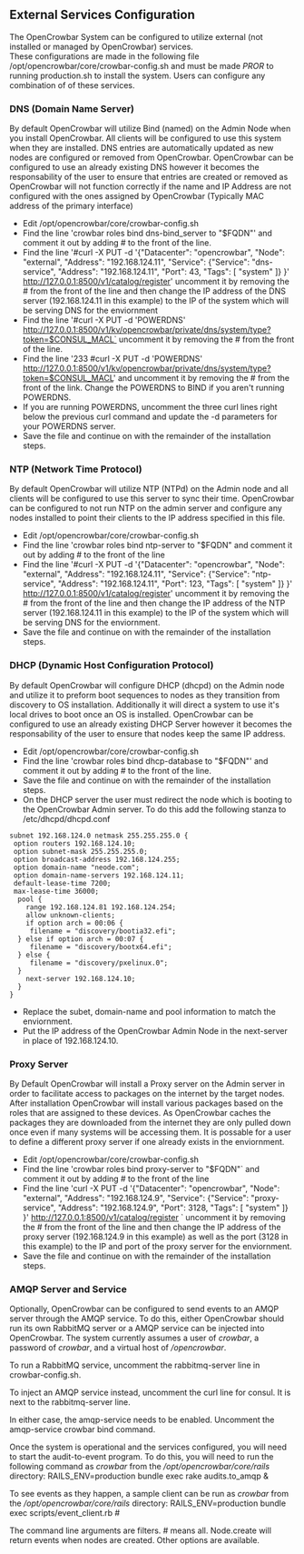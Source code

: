 ## External Services Configuration

The OpenCrowbar System can be configured to utilize external (not installed or managed by OpenCrowbar) services.  
These configurations are made in the following file /opt/opencrowbar/core/crowbar-config.sh and must be made *PROR* to 
running production.sh to install the system.  Users can configure any combination of of these services.

### DNS (Domain Name Server)

By default OpenCrowbar will utilize Bind (named) on the Admin Node when you install OpenCrowbar.  All clients will be 
configured to use this system when they are installed.  DNS entries are automatically updated as new nodes are configured
or removed from OpenCrowbar.  OpenCrowbar can be configured to use an already existing DNS however it becomes the 
responsability of the user to ensure that entries are created or removed as OpenCrowbar will not function correctly if 
the name and IP Address are not configured with the ones assigned by OpenCrowbar (Typically MAC address of the primary interface)

*  Edit /opt/opencrowbar/core/crowbar-config.sh
*  Find the line 'crowbar roles bind dns-bind_server to "$FQDN"' and comment it out by adding # to the front of the line.
*  Find the line '#curl -X PUT -d '{"Datacenter": "opencrowbar", "Node": "external", "Address": "192.168.124.11", "Service": {"Service": "dns-service", "Address": "192.168.124.11", "Port": 43, "Tags": [ "system" ]} }' http://127.0.0.1:8500/v1/catalog/register' uncomment it by removing the # from the front of the line and then change the IP address of the DNS server (192.168.124.11 in this example) to the IP of the system which will be serving DNS for the enviornment
*  Find the line '#curl -X PUT -d 'POWERDNS' http://127.0.0.1:8500/v1/kv/opencrowbar/private/dns/system/type?token=$CONSUL_MACL` uncomment it by removing the # from the front of the line.
*  Find the line '233 #curl -X PUT -d 'POWERDNS' http://127.0.0.1:8500/v1/kv/opencrowbar/private/dns/system/type?token=$CONSUL_MACL' and uncomment it by removing the # from the front of the link.  Change the POWERDNS to BIND if you aren't running POWERDNS. 
*  If you are running POWERDNS, uncomment the three curl lines right below the previous curl command and update the -d parameters for your POWERDNS server.  
*  Save the file and continue on with the remainder of the installation steps.

###  NTP (Network Time Protocol)

By default OpenCrowbar will utilize NTP (NTPd) on the Admin node and all clients will be configured to use this server to sync their time.  OpenCrowbar can be configured to not run NTP on the admin server and configure any nodes installed to point their clients to the IP address specified in this file.

*  Edit /opt/opencrowbar/core/crowbar-config.sh
*  Find the line 'crowbar roles bind ntp-server to "$FQDN" and comment it out by adding # to the front of the line
*  Find the line '#curl -X PUT -d '{"Datacenter": "opencrowbar", "Node": "external", "Address": "192.168.124.11", "Service": {"Service": "ntp-service", "Address": "192.168.124.11", "Port": 123, "Tags": [ "system" ]} }'       http://127.0.0.1:8500/v1/catalog/register' uncomment it by removing the # from the front of the line and then change the IP address of the NTP server (192.168.124.11 in this example) to the IP of the system which will be serving DNS for the enviornment.
*  Save the file and continue on with the remainder of the installation steps.

###  DHCP (Dynamic Host Configuration Protocol)

By default OpenCrowbar will configure DHCP (dhcpd) on the Admin node and utilize it to preform boot sequences to nodes as they transition from discovery to OS installation.  Additionally it will direct a system to use it's local drives to boot once an OS is installed.  OpenCrowbar can be configured to use an already existing DHCP Server however it becomes the responsability of the user to ensure that nodes keep the same IP address.  

*  Edit /opt/opencrowbar/core/crowbar-config.sh
*  Find the line 'crowbar roles bind dhcp-database to "$FQDN"' and comment it out by adding # to the front of the line.
*  Save the file and continue on with the remainder of the installation steps.
*  On the DHCP server the user must redirect the node which is booting to the OpenCrowbar Admin server.  To do this add the following stanza to /etc/dhcpd/dhcpd.conf

```
subnet 192.168.124.0 netmask 255.255.255.0 {
 option routers 192.168.124.10;
 option subnet-mask 255.255.255.0;
 option broadcast-address 192.168.124.255;
 option domain-name "neode.com";
 option domain-name-servers 192.168.124.11;
 default-lease-time 7200;
 max-lease-time 36000;
  pool {
    range 192.168.124.81 192.168.124.254;
    allow unknown-clients;
    if option arch = 00:06 {
     filename = "discovery/bootia32.efi";
  } else if option arch = 00:07 {
     filename = "discovery/bootx64.efi";
  } else {
     filename = "discovery/pxelinux.0";
  }
    next-server 192.168.124.10;
  }   
}
```

*  Replace the subet, domain-name and pool information to match the enviornment.
*  Put the IP address of the OpenCrowbar Admin Node in the next-server in place of 192.168.124.10.
  
### Proxy Server

By Default OpenCrowbar will install a Proxy server on the Admin server in order to facilitate access to packages on the internet by the target nodes.  After installation OpenCrowbar will install various packages based on the roles that are assigned to these devices.  As OpenCrowbar caches the packages they are downloaded from the internet they are only pulled down once even if many systems will be accessing them.  It is possable for a user to define a different proxy server if one already exists in the enviornment.

*  Edit /opt/opencrowbar/core/crowbar-config.sh
*  Find the line 'crowbar roles bind proxy-server to "$FQDN"` and comment it out by adding # to the front of the line
*   Find the line 'curl -X PUT -d '{"Datacenter": "opencrowbar", "Node": "external", "Address": "192.168.124.9", "Service": {"Service": "proxy-service", "Address": "192.168.124.9", "Port": 3128, "Tags": [ "system" ]} }' http://127.0.0.1:8500/v1/catalog/register
` uncomment it by removing the # from the front of the line and then change the IP address of the proxy server (192.168.124.9 in this example) as well as the port (3128 in this example) to the IP and port of the proxy server for the enviornment.
*  Save the file and continue on with the remainder of the installation steps.

### AMQP Server and Service

Optionally, OpenCrowbar can be configured to send events to an AMQP server through the AMQP service.  To do this, either OpenCrowbar
should run its own RabbitMQ server or a AMQP service can be injected into OpenCrowbar.  The system currently assumes a user of *crowbar*,
a password of *crowbar*, and a virtual host of */opencrowbar*.  

To run a RabbitMQ service, uncomment the rabbitmq-server line in crowbar-config.sh.

To inject an AMQP service instead, uncomment the curl line for consul.  It is next to the rabbitmq-server line.  

In either case, the amqp-service needs to be enabled.  Uncomment the amqp-service crowbar bind command.

Once the system is operational and the services configured, you will need to start the audit-to-event program.  To do this,
you will need to run the following command as *crowbar* from the */opt/opencrowbar/core/rails* directory:
RAILS_ENV=production bundle exec rake audits.to_amqp &

To see events as they happen, a sample client can be run as *crowbar* from the */opt/opencrowbar/core/rails* directory:
RAILS_ENV=production bundle exec scripts/event_client.rb \#

The command line arguments are filters.  \# means all.  Node.create will return events when nodes are created.  Other options 
are available.